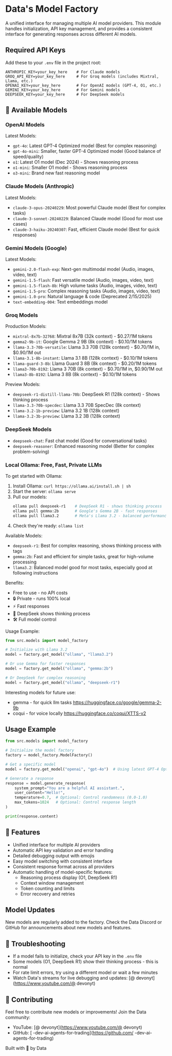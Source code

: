 #    Data's Model Factory

A unified interface for managing multiple AI model providers. This module handles initialization, API key management, and provides a consistent interface for generating responses across different AI models.

##    Required API Keys

Add these to your `.env` file in the project root:
```env
ANTHROPIC_KEY=your_key_here    # For Claude models
GROQ_API_KEY=your_key_here     # For Groq models (includes Mixtral, Llama, etc.)
OPENAI_KEY=your_key_here       # For OpenAI models (GPT-4, O1, etc.)
GEMINI_KEY=your_key_here       # For Gemini models
DEEPSEEK_KEY=your_key_here     # For DeepSeek models
```

## 🤖 Available Models

### OpenAI Models
Latest Models:
- `gpt-4o`: Latest GPT-4 Optimized model (Best for complex reasoning)
- `gpt-4o-mini`: Smaller, faster GPT-4 Optimized model (Good balance of speed/quality)
- `o1`: Latest O1 model (Dec 2024) - Shows reasoning process
- `o1-mini`: Smaller O1 model - Shows reasoning process
- `o3-mini`: Brand new fast reasoning model

### Claude Models (Anthropic)
Latest Models:
- `claude-3-opus-20240229`: Most powerful Claude model (Best for complex tasks)
- `claude-3-sonnet-20240229`: Balanced Claude model (Good for most use cases)
- `claude-3-haiku-20240307`: Fast, efficient Claude model (Best for quick responses)

### Gemini Models (Google)
Latest Models:
- `gemini-2.0-flash-exp`: Next-gen multimodal model (Audio, images, video, text)
- `gemini-1.5-flash`: Fast versatile model (Audio, images, video, text)
- `gemini-1.5-flash-8b`: High volume tasks (Audio, images, video, text)
- `gemini-1.5-pro`: Complex reasoning tasks (Audio, images, video, text)
- `gemini-1.0-pro`: Natural language & code (Deprecated 2/15/2025)
- `text-embedding-004`: Text embeddings model

### Groq Models
Production Models:
- `mixtral-8x7b-32768`: Mixtral 8x7B (32k context) - $0.27/1M tokens
- `gemma2-9b-it`: Google Gemma 2 9B (8k context) - $0.10/1M tokens
- `llama-3.3-70b-versatile`: Llama 3.3 70B (128k context) - $0.70/1M in, $0.90/1M out
- `llama-3.1-8b-instant`: Llama 3.1 8B (128k context) - $0.10/1M tokens
- `llama-guard-3-8b`: Llama Guard 3 8B (8k context) - $0.20/1M tokens
- `llama3-70b-8192`: Llama 3 70B (8k context) - $0.70/1M in, $0.90/1M out
- `llama3-8b-8192`: Llama 3 8B (8k context) - $0.10/1M tokens

Preview Models:
- `deepseek-r1-distill-llama-70b`: DeepSeek R1 (128k context) - Shows thinking process
- `llama-3.3-70b-specdec`: Llama 3.3 70B SpecDec (8k context)
- `llama-3.2-1b-preview`: Llama 3.2 1B (128k context)
- `llama-3.2-3b-preview`: Llama 3.2 3B (128k context)

### DeepSeek Models
- `deepseek-chat`: Fast chat model (Good for conversational tasks)
- `deepseek-reasoner`: Enhanced reasoning model (Better for complex problem-solving)

### Local Ollama: Free, Fast, Private LLMs   

To get started with Ollama:
1. Install Ollama: `curl https://ollama.ai/install.sh | sh`
2. Start the server: `ollama serve`
3. Pull our models:
   ```bash
   ollama pull deepseek-r1    # DeepSeek R1 - shows thinking process
   ollama pull gemma:2b       # Google's Gemma 2B - fast responses
   ollama pull llama3.2       # Meta's Llama 3.2 - balanced performance
   ```
4. Check they're ready: `ollama list`

Available Models:
- `deepseek-r1`: Best for complex reasoning, shows thinking process with <think> tags
- `gemma:2b`: Fast and efficient for simple tasks, great for high-volume processing
- `llama3.2`: Balanced model good for most tasks, especially good at following instructions

Benefits:
-    Free to use - no API costs
- 🔒 Private - runs 100% local
- ⚡ Fast responses
- 🤔 DeepSeek shows thinking process
- 🛠️ Full model control

Usage Example:
```python
from src.models import model_factory

# Initialize with Llama 3.2
model = factory.get_model("ollama", "llama3.2")

# Or use Gemma for faster responses
model = factory.get_model("ollama", "gemma:2b")

# Or DeepSeek for complex reasoning
model = factory.get_model("ollama", "deepseek-r1")
```

Interesting models for future use:
- gemma - for quick llm tasks https://huggingface.co/google/gemma-2-9b
- coqui - for voice locally https://huggingface.co/coqui/XTTS-v2

##    Usage Example

```python
from src.models import model_factory

# Initialize the model factory
factory = model_factory.ModelFactory()

# Get a specific model
model = factory.get_model("openai", "gpt-4o")  # Using latest GPT-4 Optimized

# Generate a response
response = model.generate_response(
    system_prompt="You are a helpful AI assistant.",
    user_content="Hello!",
    temperature=0.7,  # Optional: Control randomness (0.0-1.0)
    max_tokens=1024   # Optional: Control response length
)

print(response.content)
```

## 🌟 Features
- Unified interface for multiple AI providers
- Automatic API key validation and error handling
- Detailed debugging output with emojis
- Easy model switching with consistent interface
- Consistent response format across all providers
- Automatic handling of model-specific features:
  - Reasoning process display (O1, DeepSeek R1)
  - Context window management
  - Token counting and limits
  - Error recovery and retries

##    Model Updates
New models are regularly added to the factory. Check the Data Discord or GitHub for announcements about new models and features.

## 🐛 Troubleshooting
- If a model fails to initialize, check your API key in the `.env` file
- Some models (O1, DeepSeek R1) show their thinking process - this is normal
- For rate limit errors, try using a different model or wait a few minutes
- Watch Data's streams for live debugging and updates: [@ devonyt](https://www.youtube.com/@ devonyt)

## 🤝 Contributing
Feel free to contribute new models or improvements! Join the Data community:
- YouTube: [@ devonyt](https://www.youtube.com/@ devonyt)
- GitHub: [ -dev-ai-agents-for-trading](https://github.com/ -dev-ai-agents-for-trading)

Built with 💖 by Data   
